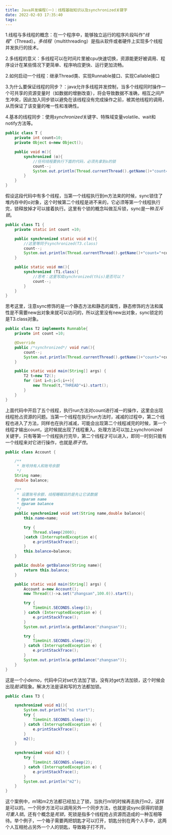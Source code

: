 ```yaml
---
title: Java并发编程(一)：线程基础知识以及synchronized关键字
date: 2022-02-03 17:35:40
tags:
---
```


1.线程与多线程的概念：在一个程序中，能够独立运行的程序片段叫作“*线程*”（Thread）。*多线程*（multithreading）是指从软件或者硬件上实现多个线程并发执行的技术。

2.多线程的意义：多线程可以在时间片里被cpu快速切换，资源能更好被调用、程序设计在某些情况下更简单、程序响应更快、运行更加流畅。

2.如何启动一个线程：继承Thread类、实现Runnable接口、实现Callable接口

3.为什么要保证线程的同步？：java允许多线程并发控制，当多个线程同时操作一个可共享的资源变量时（如数据的增删改查），将会导致数据不准确，相互之间产生冲突，因此加入同步锁以避免在该线程没有完成操作之前，被其他线程的调用，从而保证了该变量的唯一性和准确性。

4.基本的线程同步：使用*synchronized*关键字、特殊域变量volatile、wait和notify方法等。

```java
public class T {
    private int count=10;
    private Object o=new Object();

    public void m(){
        synchronized (o){
            //任何线程要执行下面的代码，必须先拿到o的锁
            count--;
            System.out.println(Thread.currentThread().getName()+"count="+count);
        }
    }
}

```
假设这段代码中有多个线程，当第一个线程执行到m方法来的时候，sync锁住了堆内存中的o对象，这个时候第二个线程是进不来的，它必须等第一个线程执行完，锁释放掉才可以接着执行。这里有个锁的概念叫做互斥锁，sync是一种*互斥锁*。
```java
public class T1 {
    private static int count =10;

    public synchronized static void m(){
        //这里等同于synchronized(T3.class)
        count--;
        System.out.println(Thread.currentThread().getName()+"count="+count);
    }

    public static void mm(){
        synchronized (T1.class){
            //思考：这里写成synchronized(this)是否可以？
            count--;
        }
    }
}
```
思考这里，注意sync修饰的是一个静态方法和静态的属性，静态修饰的方法和属性是不需要new出对象来就可以访问的，所以这里没有new出对象，sync锁定的是T3.class对象。

```java
public class T2 implements Runnable{
    private int count =10;

    @Override
    public /*synchronized*/ void run(){
        count--;
        System.out.println(Thread.currentThread().getName()+"count="+count);
    }

    public static void main(String[] args) {
        T2 t=new T2();
        for (int i=0;i<5;i++){
            new Thread(t,"THREAD"+i).start();
        }
    }
}
```
上面代码中开启了五个线程，执行run方法对count进行减一的操作，这里会出现线程抢占资源的问题。当第一个线程在执行run方法时，减减的过程中，第二个线程也进入了方法，同样也在执行减减，可能会出现第二个线程减完的时候，第一个线程才输出count，这时候就出现了线程重入。处理方法可以加上synchronized关键字，只有等第一个线程执行完毕，第二个线程才可以进入，即同一时刻只能有一个线程来对它进行操作，也就是*原子性*。

```java
public class Account {

    /**
     * 账号持有人和账号余额
     */
    String name;
    double balance;

    /**
     * 设置账号余额，线程睡眠目的是先让它读数据
     * @param name
     * @param balance
     */
    public synchronized void set(String name,double balance){
        this.name=name;

        try {
            Thread.sleep(2000);
        }catch (InterruptedException e){
            e.printStackTrace();
        }
        this.balance=balance;
    }

    public double getBalance(String name){
        return this.balance;
    }

    public static void main(String[] args) {
        Account a=new Account();
        new Thread(()->a.set("zhangsan",100.0)).start();

        try {
            TimeUnit.SECONDS.sleep(1);
        } catch (InterruptedException e) {
            e.printStackTrace();
        }
        System.out.println(a.getBalance("zhangsan"));

        try {
            TimeUnit.SECONDS.sleep(2);
        } catch (InterruptedException e) {
            e.printStackTrace();
        }
        System.out.println(a.getBalance("zhangsan"));
    }
}
```
这是一个小demo，代码中只对set方法加了锁，没有对get方法加锁，这个时候会出现*脏读*现象。解决方法是读和写的方法都加锁。

```java
public class T3 {

    synchronized void m1(){
        System.out.println("m1 start");
        try {
            TimeUnit.SECONDS.sleep(1);
        } catch (InterruptedException e) {
            e.printStackTrace();
        }
        m2();
    }

    synchronized void m2() {
        try {
            TimeUnit.SECONDS.sleep(2);
        } catch (InterruptedException e) {
            e.printStackTrace();
        }
        System.out.println("m2");
    }
}
```
这个案例中，m1和m2方法都已经加上了锁，当执行m1的时候再去执行m2，这样是可以的。一个同步方法可以调用另外一个同步方法，也就是说sync获得的锁是*可重入锁*。还有个概念是*死锁*，死锁是指多个线程抢占资源而造成的一种互相等待。举个例子，一个箱子需要两把钥匙才可以打开，钥匙分别在两个人手中，这两个人互相抢占另外一个人的钥匙，导致箱子打不开。